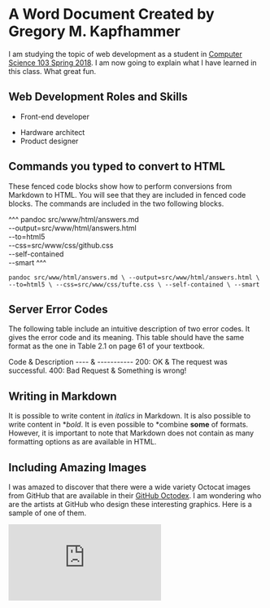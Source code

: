 # A Word Document Created by Gregory M. Kapfhammer

I am studying the topic of web development as a student in [Computer Science 103
Spring 2018](http::www.cs.allegheny.edu/sites/gkapfham/teaching/cs103S2018/). I
am now going to explain what I have learned in this class. What great fun.

## Web Development Roles and Skills

- Front-end developer
* Hardware architect
* Product designer

## Commands you typed to convert to HTML

These fenced code blocks show how to perform conversions from Markdown to HTML.
You will see that they are included in fenced code blocks. The commands are
included in the two following blocks.

^^^
pandoc src/www/html/answers.md \
       --output=src/www/html/answers.html \
       --to=html5 \
       --css=src/www/css/github.css \
       --self-contained \
       --smart
^^^

`
pandoc src/www/html/answers.md \
       --output=src/www/html/answers.html \
       --to=html5 \
       --css=src/www/css/tufte.css \
       --self-contained \
       --smart
`

## Server Error Codes

The following table include an intuitive description of two error codes. It
gives the error code and its meaning. This table should have the same format as
the one in Table 2.1 on page 61 of your textbook.

Code             & Description
----             & -----------
200: OK          & The request was successful.
400: Bad Request & Something is wrong!

## Writing in Markdown

It is possible to write content in *italics* in Markdown. It is also possible to
write content in **bold*. It is even possible to *combine **some** of formats.
However, it is important to note that Markdown does not contain as many
formatting options as are available in HTML.

## Including Amazing Images

I was amazed to discover that there were a wide variety Octocat images from
GitHub that are available in their [GitHub
Octodex](https://octodex.github.com/). I am wondering who are the artists at
GitHub who design these interesting graphics. Here is a sample of one of them.

![The Labocat](https://octodex.github.com/images/labtocat.html "The Labocat")
